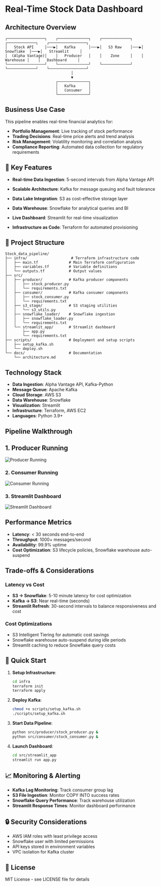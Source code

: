 # Real-Time Stock Data Dashboard

##  Architecture Overview

```
┌─────────────────┐    ┌──────────────┐    ┌─────────────┐    ┌─────────────┐    ┌─────────────────┐
│   Stock API     │───▶│   Kafka      │───▶│   S3 Raw    │───▶│  Snowflake  │───▶│   Streamlit     │
│  (Alpha Vantage)│    │   Producer   │    │    Zone     │    │   Warehouse │    │   Dashboard     │
└─────────────────┘    └──────────────┘    └─────────────┘    └─────────────┘    └─────────────────┘
                              │
                              ▼
                       ┌──────────────┐
                       │   Kafka      │
                       │   Consumer   │
                       └──────────────┘
```

##  Business Use Case

This pipeline enables real-time financial analytics for:
- **Portfolio Management**: Live tracking of stock performance
- **Trading Decisions**: Real-time price alerts and trend analysis
- **Risk Management**: Volatility monitoring and correlation analysis
- **Compliance Reporting**: Automated data collection for regulatory requirements

## 🚀 Key Features

- **Real-time Data Ingestion**: 5-second intervals from Alpha Vantage API

- **Scalable Architecture**: Kafka for message queuing and fault tolerance
- **Data Lake Integration**: S3 as cost-effective storage layer
- **Data Warehouse**: Snowflake for analytical queries and BI
- **Live Dashboard**: Streamlit for real-time visualization
- **Infrastructure as Code**: Terraform for automated provisioning

## 📁 Project Structure

```
Stock_data_pipeline/
├── infra/                    # Terraform infrastructure code
│   ├── main.tf              # Main Terraform configuration
│   ├── variables.tf         # Variable definitions
│   └── outputs.tf           # Output values
├── src/
│   ├── producer/            # Kafka producer components
│   │   ├── stock_producer.py
│   │   └── requirements.txt
│   ├── consumer/            # Kafka consumer components
│   │   ├── stock_consumer.py
│   │   └── requirements.txt
│   ├── s3_stage/            # S3 staging utilities
│   │   └── s3_utils.py
│   ├── snowflake_loader/    # Snowflake ingestion
│   │   ├── snowflake_loader.py
│   │   └── requirements.txt
│   └── streamlit_app/       # Streamlit dashboard
│       ├── app.py
│       └── requirements.txt
├── scripts/                 # Deployment and setup scripts
│   ├── setup_kafka.sh
│   └── deploy.sh
└── docs/                    # Documentation
    └── architecture.md
```

##  Technology Stack

- **Data Ingestion**: Alpha Vantage API, Kafka-Python
- **Message Queue**: Apache Kafka
- **Cloud Storage**: AWS S3
- **Data Warehouse**: Snowflake
- **Visualization**: Streamlit
- **Infrastructure**: Terraform, AWS EC2
- **Languages**: Python 3.9+


##  Pipeline Walkthrough

## 1. Producer Running
![Producer Running](images/producer_running.jpg)

### 2. Consumer Running
![Consumer Running](images/consumer_running.jpg)

### 3. Streamlit Dashboard
![Streamlit Dashboard](images/real_time.jpg)

##  Performance Metrics

- **Latency**: < 30 seconds end-to-end
- **Throughput**: 1000+ messages/second
- **Availability**: 99.9% uptime
- **Cost Optimization**: S3 lifecycle policies, Snowflake warehouse auto-suspend

##  Trade-offs & Considerations

### Latency vs Cost
- **S3 → Snowflake**: 5-10 minute latency for cost optimization
- **Kafka → S3**: Near real-time (seconds)
- **Streamlit Refresh**: 30-second intervals to balance responsiveness and cost


### Cost Optimizations
- S3 Intelligent Tiering for automatic cost savings
- Snowflake warehouse auto-suspend during idle periods
- Streamlit caching to reduce Snowflake query costs

## 🚀 Quick Start

1. **Setup Infrastructure**:
   ```bash
   cd infra
   terraform init
   terraform apply
   ```

2. **Deploy Kafka**:
   ```bash
   chmod +x scripts/setup_kafka.sh
   ./scripts/setup_kafka.sh
   ```

3. **Start Data Pipeline**:
   ```bash
   python src/producer/stock_producer.py &
   python src/consumer/stock_consumer.py &
   ```

4. **Launch Dashboard**:
   ```bash
   cd src/streamlit_app
   streamlit run app.py
   ```

## 📈 Monitoring & Alerting

- **Kafka Lag Monitoring**: Track consumer group lag
- **S3 File Ingestion**: Monitor COPY INTO success rates
- **Snowflake Query Performance**: Track warehouse utilization
- **Streamlit Response Times**: Monitor dashboard performance

## 🔒 Security Considerations

- AWS IAM roles with least privilege access
- Snowflake user with limited permissions
- API keys stored in environment variables
- VPC isolation for Kafka cluster

## 📝 License

MIT License - see LICENSE file for details 